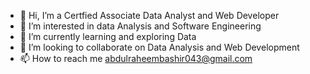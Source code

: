 - 👋 Hi, I’m a Certfied Associate Data Analyst and Web Developer
- 👀 I’m interested in data Analysis and Software Engineering
- 🌱 I’m currently learning and exploring Data
- 💞️ I’m looking to collaborate on Data Analysis and Web Development
- 📫 How to reach me abdulraheembashir043@gmail.com

<!---
Abdulraheembashir043/Abdulraheembashir043 is a ✨ special ✨ repository because its `README.md` (this file) appears on your GitHub profile.
You can click the Preview link to take a look at your changes.
--->
